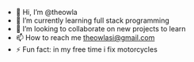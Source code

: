- 👋 Hi, I’m @theowla
- 🌱 I’m currently learning full stack programming
- 💞️ I’m looking to collaborate on new projects to learn
- 📫 How to reach me theowlasi@gmail.com
- ⚡ Fun fact: in my free time i fix motorcycles

<!---
theowla/theowla is a ✨ special ✨ repository because its `README.md` (this file) appears on your GitHub profile.
You can click the Preview link to take a look at your changes.
--->
